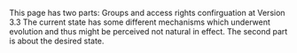 This page has two parts: Groups and access rights confirguation at Version 3.3 The current state has some different mechanisms which underwent evolution and thus might be perceived not natural in effect. The second part is about the desired state.